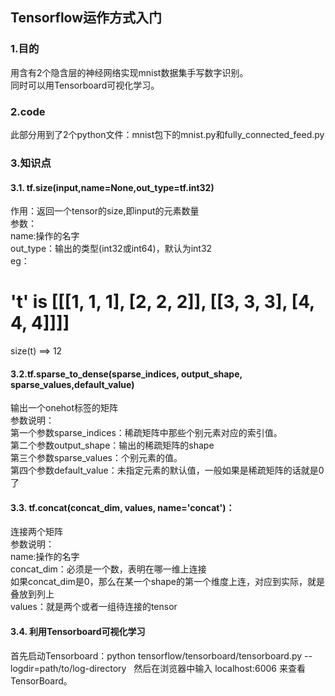 ## Tensorflow运作方式入门  
 
### 1.目的    
用含有2个隐含层的神经网络实现mnist数据集手写数字识别。    
同时可以用Tensorboard可视化学习。    

### 2.code

此部分用到了2个python文件：mnist包下的mnist.py和fully_connected_feed.py    

### 3.知识点  
#### 3.1. tf.size(input,name=None,out_type=tf.int32)  
作用：返回一个tensor的size,即input的元素数量  
参数：  
name:操作的名字  
out_type：输出的类型(int32或int64)，默认为int32  
eg：  
# 't' is [[[1, 1, 1], [2, 2, 2]], [[3, 3, 3], [4, 4, 4]]]]  
size(t) ==> 12  


#### 3.2.tf.sparse_to_dense(sparse_indices, output_shape, sparse_values,default_value)  
输出一个onehot标签的矩阵  
参数说明：  
第一个参数sparse_indices：稀疏矩阵中那些个别元素对应的索引值。  
第二个参数output_shape：输出的稀疏矩阵的shape  
第三个参数sparse_values：个别元素的值。  
第四个参数default_value：未指定元素的默认值，一般如果是稀疏矩阵的话就是0了  

#### 3.3. tf.concat(concat_dim, values, name='concat')：  
连接两个矩阵  
参数说明：  
name:操作的名字  
concat_dim：必须是一个数，表明在哪一维上连接  
     如果concat_dim是0，那么在某一个shape的第一个维度上连，对应到实际，就是叠放到列上  
values：就是两个或者一组待连接的tensor  

#### 3.4. 利用Tensorboard可视化学习
首先启动Tensorboard：python tensorflow/tensorboard/tensorboard.py --logdir=path/to/log-directory    
然后在浏览器中输入 localhost:6006 来查看 TensorBoard。 
